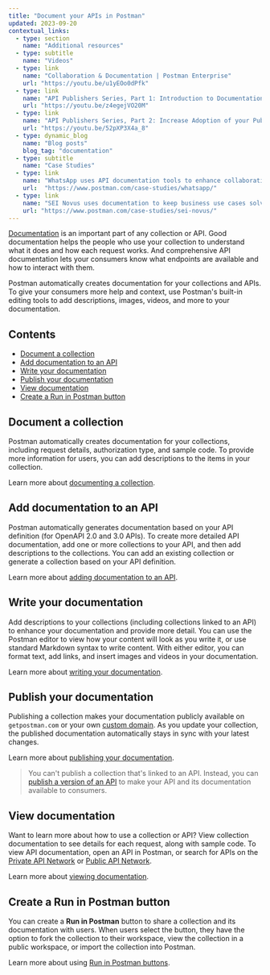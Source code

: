 ```yaml
---
title: "Document your APIs in Postman"
updated: 2023-09-20
contextual_links:
  - type: section
    name: "Additional resources"
  - type: subtitle
    name: "Videos"
  - type: link
    name: "Collaboration & Documentation | Postman Enterprise"
    url: "https://youtu.be/u1yEOo0dPfk"
  - type: link
    name: "API Publishers Series, Part 1: Introduction to Documentation"
    url: "https://youtu.be/z4egejVO20M"
  - type: link
    name: "API Publishers Series, Part 2: Increase Adoption of your Public API"
    url: "https://youtu.be/52pXP3X4a_8"
  - type: dynamic_blog
    name: "Blog posts"
    blog_tag: "documentation"
  - type: subtitle
    name: "Case Studies"
  - type: link
    name: "WhatsApp uses API documentation tools to enhance collaboration"
    url:  "https://www.postman.com/case-studies/whatsapp/"
  - type: link
    name: "SEI Novus uses documentation to keep business use cases solved"
    url: "https://www.postman.com/case-studies/sei-novus/"
---
```


[Documentation](https://www.postman.com/api-platform/api-documentation/) is an important part of any collection or API. Good documentation helps the people who use your collection to understand what it does and how each request works. And comprehensive API documentation lets your consumers know what endpoints are available and how to interact with them.

Postman automatically creates documentation for your collections and APIs. To give your consumers more help and context, use Postman's built-in editing tools to add descriptions, images, videos, and more to your documentation.

## Contents

* [Document a collection](#document-a-collection)
* [Add documentation to an API](#add-documentation-to-an-api)
* [Write your documentation](#write-your-documentation)
* [Publish your documentation](#publish-your-documentation)
* [View documentation](#view-documentation)
* [Create a Run in Postman button](#create-a-run-in-postman-button)

## Document a collection

Postman automatically creates documentation for your collections, including request details, authorization type, and sample code. To provide more information for users, you can add descriptions to the items in your collection.

Learn more about [documenting a collection](/docs/publishing-your-api/document-a-collection/).

## Add documentation to an API

Postman automatically generates documentation based on your API definition (for OpenAPI 2.0 and 3.0 APIs). To create more detailed API documentation, add one or more collections to your API, and then add descriptions to the collections. You can add an existing collection or generate a collection based on your API definition.

Learn more about [adding documentation to an API](/docs/publishing-your-api/documenting-your-api/).

## Write your documentation

Add descriptions to your collections (including collections linked to an API) to enhance your documentation and provide more detail. You can use the Postman editor to view how your content will look as you write it, or use standard Markdown syntax to write content. With either editor, you can format text, add links, and insert images and videos in your documentation.

Learn more about [writing your documentation](/docs/publishing-your-api/authoring-your-documentation/).

## Publish your documentation

Publishing a collection makes your documentation publicly available on `getpostman.com` or your own [custom domain](/docs/publishing-your-api/custom-doc-domains/). As you update your collection, the published documentation automatically stays in sync with your latest changes.

Learn more about [publishing your documentation](/docs/publishing-your-api/publishing-your-docs/).

> You can't publish a collection that's linked to an API. Instead, you can [publish a version of an API](/docs/designing-and-developing-your-api/versioning-an-api/api-versions/) to make your API and its documentation available to consumers.

## View documentation

Want to learn more about how to use a collection or API? View collection documentation to see details for each request, along with sample code. To view API documentation, open an API in Postman, or search for APIs on the [Private API Network](https://go.postman.co/network/private) or [Public API Network](https://www.postman.com/explore/apis).

Learn more about [viewing documentation](/docs/publishing-your-api/viewing-documentation/).

## Create a Run in Postman button

You can create a **Run in Postman** button to share a collection and its documentation with users. When users select the button, they have the option to
fork the collection to their workspace, view the collection in a public workspace, or import the collection into Postman.

Learn more about using [Run in Postman buttons](/docs/publishing-your-api/run-in-postman/introduction-run-button/).
